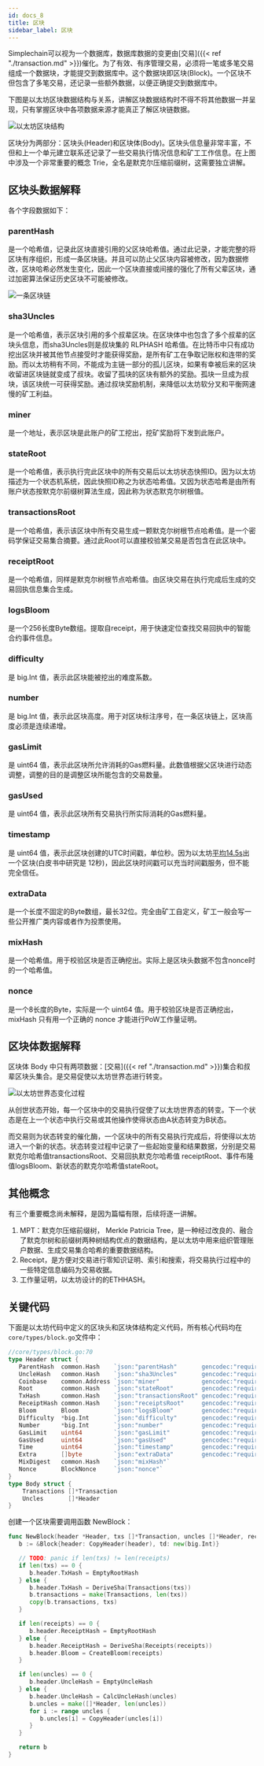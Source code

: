 ```yaml
---
id: docs_8
title: 区块
sidebar_label: 区块
---
```


Simplechain可以视为一个数据库，数据库数据的变更由[交易]({{< ref "./transaction.md" >}})催化。为了有效、有序管理交易，必须将一笔或多笔交易组成一个数据块，才能提交到数据库中。这个数据块即区块(Block)。一个区块不但包含了多笔交易，还记录一些额外数据，以便正确提交到数据库中。

下图是以太坊区块数据结构与关系，讲解区块数据结构时不得不将其他数据一并呈现，只有掌握区块中各项数据来源才能真正了解区块链数据。

![以太坊区块结构](https://img.learnblockchain.cn/2019/05/19_ethereum-full-block-data-struct.png!de)

区块分为两部分：区块头(Header)和区块体(Body)。区块头信息量非常丰富，不但和上一个单元建立联系还记录了一些交易执行情况信息和矿工工作信息。在上图中涉及一个非常重要的概念 Trie，全名是默克尔压缩前缀树，这需要独立讲解。

## 区块头数据解释

各个字段数据如下：

### parentHash

是一个哈希值，记录此区块直接引用的父区块哈希值。通过此记录，才能完整的将区块有序组织，形成一条区块链。并且可以防止父区块内容被修改，因为数据修改，区块哈希必然发生变化，因此一个区块直接或间接的强化了所有父辈区块，通过加密算法保证历史区块不可能被修改。

  ![一条区块链](https://img.learnblockchain.cn/2019/05/19_blockchain1toN.png!de)

### sha3Uncles

是一个哈希值，表示区块引用的多个叔辈区块。在区块体中也包含了多个叔辈的区块头信息，而sha3Uncles则是叔块集的 RLPHASH 哈希值。在比特币中只有成功挖出区块并被其他节点接受时才能获得奖励，是所有矿工在争取记账权和连带的奖励。而以太坊稍有不同，不能成为主链一部分的孤儿区块，如果有幸被后来的区块收留进区块链就变成了叔块。收留了孤块的区块有额外的奖励。孤块一旦成为叔块，该区块统一可获得奖励。通过叔块奖励机制，来降低以太坊软分叉和平衡网速慢的矿工利益。

### miner

是一个地址，表示区块是此账户的矿工挖出，挖矿奖励将下发到此账户。

### stateRoot

是一个哈希值，表示执行完此区块中的所有交易后以太坊状态快照ID。因为以太坊描述为一个状态机系统，因此快照ID称之为状态哈希值。又因为状态哈希是由所有账户状态按默克尔前缀树算法生成，因此称为状态默克尔树根值。

### transactionsRoot

是一个哈希值，表示该区块中所有交易生成一颗默克尔树根节点哈希值。是一个密码学保证交易集合摘要。通过此Root可以直接校验某交易是否包含在此区块中。

### receiptRoot

是一个哈希值，同样是默克尔树根节点哈希值。由区块交易在执行完成后生成的交易回执信息集合生成。

### logsBloom

是一个256长度Byte数组。提取自receipt，用于快速定位查找交易回执中的智能合约事件信息。

### difficulty

是 big.Int 值，表示此区块能被挖出的难度系数。

### number

是 big.Int 值，表示此区块高度。用于对区块标注序号，在一条区块链上，区块高度必须是连续递增。

### gasLimit

是 uint64 值，表示此区块所允许消耗的Gas燃料量。此数值根据父区块进行动态调整，调整的目的是调整区块所能包含的交易数量。

### gasUsed

是 uint64 值，表示此区块所有交易执行所实际消耗的Gas燃料量。

### timestamp

是 uint64 值，表示此区块创建的UTC时间戳，单位秒。因为以太坊[平均14.5s](https://etherscan.io/chart/blocktime)出一个区块(白皮书中研究是 12秒)，因此区块时间戳可以充当时间戳服务，但不能完全信任。

### extraData

是一个长度不固定的Byte数组，最长32位。完全由矿工自定义，矿工一般会写一些公开推广类内容或者作为投票使用。

### mixHash

是一个哈希值。用于校验区块是否正确挖出。实际上是区块头数据不包含nonce时的一个哈希值。

### nonce

是一个8长度的Byte，实际是一个 uint64 值。用于校验区块是否正确挖出，mixHash 只有用一个正确的 nonce 才能进行PoW工作量证明。

## 区块体数据解释

区块体 Body 中只有两项数据：[交易]({{< ref "./transaction.md" >}})集合和叔辈区块头集合。是交易促使以太坊世界态进行转变。

![以太坊世界态变化过程](https://img.learnblockchain.cn/2019/05/19_ethereum-state-change!de)

从创世状态开始，每一个区块中的交易执行促使了以太坊世界态的转变。下一个状态是在上一个状态中执行交易或其他操作使得状态由A状态转变为B状态。

而交易则为状态转变的催化酶，一个区块中的所有交易执行完成后，将使得以太坊进入一个新的状态。状态转变过程中记录了一些起始变量和结果数据，分别是交易默克尔哈希值transactionsRoot、交易回执默克尔哈希值 receiptRoot、事件布隆值logsBloom、新状态的默克尔哈希值stateRoot。

## 其他概念

有三个重要概念尚未解释，是因为篇幅有限，后续将逐一讲解。

1. MPT：默克尔压缩前缀树， Merkle Patricia Tree，是一种经过改良的、融合了默克尔树和前缀树两种树结构优点的数据结构，是以太坊中用来组织管理账户数据、生成交易集合哈希的重要数据结构。
2. Receipt，是方便对交易进行零知识证明、索引和搜索，将交易执行过程中的一些特定信息编码为交易收据。
3. 工作量证明，以太坊设计的的ETHHASH。

## 关键代码

下面是以太坊代码中定义的区块头和区块体结构定义代码，所有核心代码均在`core/types/block.go`文件中：

```go
//core/types/block.go:70
type Header struct {
   ParentHash  common.Hash    `json:"parentHash"       gencodec:"required"`
   UncleHash   common.Hash    `json:"sha3Uncles"       gencodec:"required"`
   Coinbase    common.Address `json:"miner"            gencodec:"required"`
   Root        common.Hash    `json:"stateRoot"        gencodec:"required"`
   TxHash      common.Hash    `json:"transactionsRoot" gencodec:"required"`
   ReceiptHash common.Hash    `json:"receiptsRoot"     gencodec:"required"`
   Bloom       Bloom          `json:"logsBloom"        gencodec:"required"`
   Difficulty  *big.Int       `json:"difficulty"       gencodec:"required"`
   Number      *big.Int       `json:"number"           gencodec:"required"`
   GasLimit    uint64         `json:"gasLimit"         gencodec:"required"`
   GasUsed     uint64         `json:"gasUsed"          gencodec:"required"`
   Time        uint64         `json:"timestamp"        gencodec:"required"`
   Extra       []byte         `json:"extraData"        gencodec:"required"`
   MixDigest   common.Hash    `json:"mixHash"`
   Nonce       BlockNonce     `json:"nonce"`
}
type Body struct {
	Transactions []*Transaction
	Uncles       []*Header
}
```

创建一个区块需要调用函数 NewBlock：

```go
func NewBlock(header *Header, txs []*Transaction, uncles []*Header, receipts []*Receipt) *Block {
   b := &Block{header: CopyHeader(header), td: new(big.Int)}

   // TODO: panic if len(txs) != len(receipts)
   if len(txs) == 0 {
      b.header.TxHash = EmptyRootHash
   } else {
      b.header.TxHash = DeriveSha(Transactions(txs))
      b.transactions = make(Transactions, len(txs))
      copy(b.transactions, txs)
   }

   if len(receipts) == 0 {
      b.header.ReceiptHash = EmptyRootHash
   } else {
      b.header.ReceiptHash = DeriveSha(Receipts(receipts))
      b.header.Bloom = CreateBloom(receipts)
   }

   if len(uncles) == 0 {
      b.header.UncleHash = EmptyUncleHash
   } else {
      b.header.UncleHash = CalcUncleHash(uncles)
      b.uncles = make([]*Header, len(uncles))
      for i := range uncles {
         b.uncles[i] = CopyHeader(uncles[i])
      }
   }

   return b
}
```
